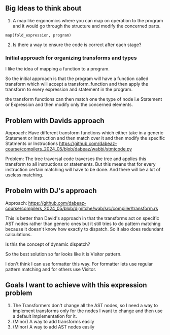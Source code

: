 ## Big Ideas to think about

1. A map like ergonomics where you can map on operation to the program and it would
   go through the structure and modify the concerned parts.

```
map(fold_expression, program)
```

2. Is there a way to ensure the code is correct after each stage?

### Initial approach for organizing transforms and types

I like the idea of mapping a function to a program.

So the initial approach is that the program will have a function called transform which will accept a transform_function and then apply the transform to every expression and statement in the program.

the transform functions can then match one the type of node i.e Statement or Expression and then modify only the concerned elements.

## Problem with Davids approach

Approach: Have different transform functions which either take in a generic Statement or Instruction and then match over it and then modify the specific Statments or Instructions
https://github.com/dabeaz-course/compilers_2024_05/blob/dabeaz/wabbi/stmtcode.py

Problem: The tree traversal code traverses the tree and applies this transform to all instructions or statements. But this means that for every instruction certain matching will have to be done. And there will be a lot of useless matching.

## Probelm with DJ's approach
Approach: 
https://github.com/dabeaz-course/compilers_2024_05/blob/djmitche/wab/src/compiler/transform.rs

This is better than David's approach in that the transforms act on specific AST nodes rather than generic ones but it still tries to do pattern matching because it doesn't know how exactly to dispatch. So it also does redundant calculations. 

Is this the concept of dynamic dispatch?


So the best solution so far looks like it is Visitor pattern.


I don't think I can use formatter this way. For formatter lets use regular pattern matching and for others use Visitor.


## Goals I want to achieve with this expression problem

1. The Transformers don't change all the AST nodes, so I need a way to implement transforms only for the nodes I want to change and then use a default implementation for it.
2. (Minor) A way to add transforms easily
3. (Minor) A way to add AST nodes easily